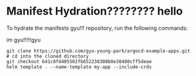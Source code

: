 # Manifest Hydration???????? hello
To hydrate the manifests gyu!!! repository, run the following commands:

im gyu!!!!!gyu
```shell
git clone https://github.com/gyu-young-park/argocd-example-apps.git
# cd into the cloned directory
git checkout 641c8fd405502fb652238308b0e38480cff5deae
helm template . --name-template my-app --include-crds
```

